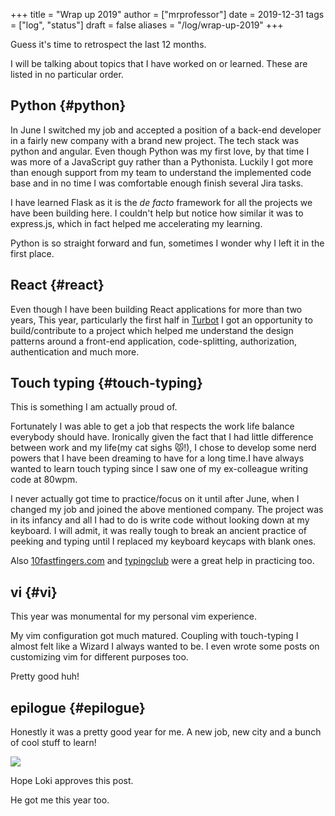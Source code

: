 +++
title = "Wrap up 2019"
author = ["mrprofessor"]
date = 2019-12-31
tags = ["log", "status"]
draft = false
aliases = "/log/wrap-up-2019"
+++

Guess it's time to retrospect the last 12 months.

I will be talking about topics that I have worked on or learned. These
are listed in no particular order.


## **Python** {#python}

In June I switched my job and accepted a position of a back-end
developer in a fairly new company with a brand new project. The tech
stack was python and angular. Even though Python was my first love, by
that time I was more of a JavaScript guy rather than a Pythonista.
Luckily I got more than enough support from my team to understand the
implemented code base and in no time I was comfortable enough finish
several Jira tasks.

I have learned Flask as it is the _de facto_ framework for all the
projects we have been building here. I couldn't help but notice how
similar it was to express.js, which in fact helped me accelerating my
learning.

Python is so straight forward and fun, sometimes I wonder why I left it
in the first place.


## **React** {#react}

Even though I have been building React applications for more than two
years, This year, particularly the first half in
[Turbot](https://turbot.com) I got an opportunity to build/contribute
to a project which helped me understand the design patterns around a
front-end application, code-splitting, authorization, authentication and
much more.


## **Touch typing** {#touch-typing}

This is something I am actually proud of.

Fortunately I was able to get a job that respects the work life balance
everybody should have. Ironically given the fact that I had little
difference between work and my life(my cat sighs 😾!), I chose to develop
some nerd powers that I have been dreaming to have for a long time.I
have always wanted to learn touch typing since I saw one of my
ex-colleague writing code at 80wpm.

I never actually got time to practice/focus on it until after June, when
I changed my job and joined the above mentioned company. The project was
in its infancy and all I had to do is write code without looking down at
my keyboard. I will admit, it was really tough to break an ancient
practice of peeking and typing until I replaced my keyboard keycaps with
blank ones.

Also [10fastfingers.com](https://10fastfingers.com/) and
[typingclub](https://www.typingclub.com/) were a great help in
practicing too.


## **vi** {#vi}

This year was monumental for my personal vim experience.

My vim configuration got much matured. Coupling with touch-typing I
almost felt like a Wizard I always wanted to be. I even wrote some posts
on customizing vim for different purposes too.

Pretty good huh!


## **epilogue** {#epilogue}

Honestly it was a pretty good year for me. A new job, new city and a
bunch of cool stuff to learn!

<div class="post-image">
  <img src="/images/loki_2019.jpg" />
</div>

Hope Loki approves this post.

He got me this year too.
